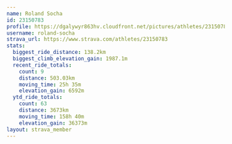 ```yaml
---
name: Roland Socha
id: 23150783
profile: https://dgalywyr863hv.cloudfront.net/pictures/athletes/23150783/14745672/4/large.jpg
username: roland-socha
strava_url: https://www.strava.com/athletes/23150783
stats:
  biggest_ride_distance: 138.2km
  biggest_climb_elevation_gain: 1987.1m
  recent_ride_totals:
    count: 9
    distance: 503.03km
    moving_time: 25h 35m
    elevation_gain: 6592m
  ytd_ride_totals:
    count: 63
    distance: 3673km
    moving_time: 158h 40m
    elevation_gain: 36373m
layout: strava_member
--- 
```

